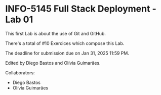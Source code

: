 # INFO-5145 Full Stack Deployment - Lab 01

This first Lab is about the use of Git and GitHub.

There's a total of #10 Exercices which compose this Lab.

The deadline for submission due on Jan 31, 2025 11:59 PM.

Edited by Diego Bastos and Olívia Guimarães.

Collaborators:

- Diego Bastos
- Olívia Guimarães
